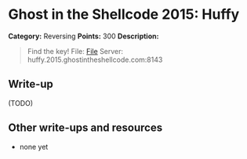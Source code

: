 # Ghost in the Shellcode 2015: Huffy

**Category:** Reversing
**Points:** 300
**Description:**

> Find the key!
> File: [File](huffy-226ecfaeb073543ba8fa8cec0c948244e68498c301f000909789be589e060f49)
> Server: huffy.2015.ghostintheshellcode.com:8143

## Write-up

(TODO)

## Other write-ups and resources

* none yet
